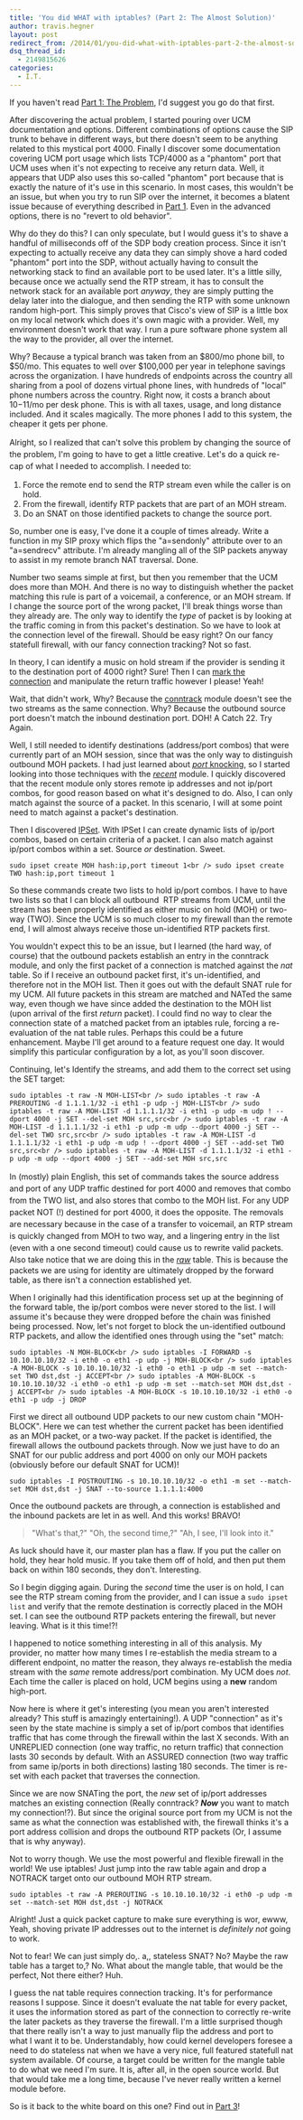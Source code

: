 ```yaml
---
title: 'You did WHAT with iptables? (Part 2: The Almost Solution)'
author: travis.hegner
layout: post
redirect_from: /2014/01/you-did-what-with-iptables-part-2-the-almost-solution/
dsq_thread_id:
  - 2149815626
categories:
  - I.T.
---
```

If you haven't read [Part 1: The Problem][1], I'd suggest you go do that first.

After discovering the actual problem, I started pouring over UCM documentation and options. Different combinations of options cause the SIP trunk to behave in different ways, but there doesn't seem to be anything related to this mystical port 4000. Finally I discover some documentation covering UCM port usage which lists TCP/4000 as a "phantom" port that UCM uses when it's not expecting to receive any return data. Well, it appears that UDP also uses this so-called "phantom" port because that is exactly the nature of it's use in this scenario. In most cases, this wouldn't be an issue, but when you try to run SIP over the internet, it becomes a blatent issue because of everything described in [Part 1][1]. Even in the advanced options, there is no "revert to old behavior".

Why do they do this? I can only speculate, but I would guess it's to shave a handful of milliseconds off of the SDP body creation process. Since it isn't expecting to actually receive any data they can simply shove a hard coded "phantom" port into the SDP, without actually having to consult the networking stack to find an available port to be used later. It's a little silly, because once we actually send the RTP stream, it has to consult the network stack for an available port *anyway*, they are simply putting the delay later into the dialogue, and then sending the RTP with some unknown random high-port. This simply proves that Cisco's view of SIP is a little box on my local network which does it's own magic with a provider. Well, my environment doesn't work that way. I run a pure software phone system all the way to the provider, all over the internet.

Why? Because a typical branch was taken from an $800/mo phone bill, to $50/mo. This equates to well over $100,000 per year in telephone savings across the organization. I have hundreds of endpoints across the country all sharing from a pool of dozens virtual phone lines, with hundreds of "local" phone numbers across the country. Right now, it costs a branch about $10-$11/mo per desk phone. This is with all taxes, usage, and long distance included. And it scales magically. The more phones I add to this system, the cheaper it gets per phone.

<span style="line-height: 1.5em;">Alright, so I realized that can't solve this problem by changing the source of the problem, I'm going to have to get a little creative. Let's do a quick re-cap of what I needed to accomplish. I needed to:</span>

  1. Force the remote end to send the RTP stream even while the caller is on hold.
  2. From the firewall, identify RTP packets that are part of an MOH stream.
  3. Do an SNAT on those identified packets to change the source port.

So, number one is easy, I've done it a couple of times already. Write a function in my SIP proxy which flips the "a=sendonly" attribute over to an "a=sendrecv" attribute. I'm already mangling all of the SIP packets anyway to assist in my remote branch NAT traversal. Done.

Number two seams simple at first, but then you remember that the UCM does more than MOH. And there is no way to distinguish whether the packet matching this rule is part of a voicemail, a conference, or an MOH stream. If I change the source port of the wrong packet, I'll break things worse than they already are. The only way to identify the *type* of packet is by looking at the traffic coming in from this packet's destination. So we have to look at the connection level of the firewall. Should be easy right? On our fancy statefull firewall, with our fancy connection tracking? Not so fast.

In theory, I can identify a music on hold stream if the provider is sending it to the destination port of 4000 right? Sure! Then I can [mark the connection][2] and manipulate the return traffic however I please! Yeah!

Wait, that didn't work, Why? Because the [conntrack][3] module doesn't see the two streams as the same connection. Why? Because the outbound source port doesn't match the inbound destination port. DOH! A Catch 22. Try Again.

Well, I still needed to identify destinations (address/port combos) that were currently part of an MOH session, since that was the only way to distinguish outbound MOH packets. I had just learned about *[port][4]*[ knocking][5], so I started looking into those techniques with the *[recent][6]* module. I quickly discovered that the recent module only stores remote ip addresses and not ip/port combos, for good reason based on what it's designed to do. Also, I can only match against the source of a packet. In this scenario, I will at some point need to match against a packet's destination.

Then I discovered [IPSet][7]. With IPSet I can create dynamic lists of ip/port combos, based on certain criteria of a packet. I can also match against ip/port combos within a set. Source *or* destination. Sweet.

`sudo ipset create MOH hash:ip,port timeout 1<br />
sudo ipset create TWO hash:ip,port timeout 1`

So these commands create two lists to hold ip/port combos. I have to have two lists so that I can block all outbound  RTP streams from UCM, until the stream has been properly identified as either music on hold (MOH) or two-way (TWO). Since the UCM is so much closer to my firewall than the remote end, I will almost always receive those un-identified RTP packets first.

You wouldn't expect this to be an issue, but I learned (the hard way, of course) that the outbound packets establish an entry in the conntrack module, and only the first packet of a connection is matched against the *nat* table. So if I receive an outbound packet first, it's un-identified, and therefore not in the MOH list. Then it goes out with the default SNAT rule for my UCM. All future packets in this stream are matched and NATed the same way, even though we have since added the destination to the MOH list (upon arrival of the first *return* packet). I could find no way to clear the connection state of a matched packet from an iptables rule, forcing a re-evaluation of the nat table rules. Perhaps this could be a future enhancement. Maybe I'll get around to a feature request one day. It would simplify this particular configuration by a lot, as you'll soon discover.

Continuing, let's Identify the streams, and add them to the correct set using the SET target:

`sudo iptables -t raw -N MOH-LIST<br />
sudo iptables -t raw -A PREROUTING -d 1.1.1.1/32 -i eth1 -p udp -j MOH-LIST<br />
sudo iptables -t raw -A MOH-LIST -d 1.1.1.1/32 -i eth1 -p udp -m udp ! --dport 4000 -j SET --del-set MOH src,src<br />
sudo iptables -t raw -A MOH-LIST -d 1.1.1.1/32 -i eth1 -p udp -m udp --dport 4000 -j SET --del-set TWO src,src<br />
sudo iptables -t raw -A MOH-LIST -d 1.1.1.1/32 -i eth1 -p udp -m udp ! --dport 4000 -j SET --add-set TWO src,src<br />
sudo iptables -t raw -A MOH-LIST -d 1.1.1.1/32 -i eth1 -p udp -m udp --dport 4000 -j SET --add-set MOH src,src`

<span style="line-height: 1.5em;">In (mostly) plain English, this set of commands takes the source address and port of any UDP traffic destined for port 4000 and removes that combo from the TWO list, and also stores that combo to the MOH list. For any UDP packet NOT (!) destined for port 4000, it does the opposite. The removals are necessary because in the case of a transfer to voicemail, an RTP stream is quickly changed from MOH to two way, and a lingering entry in the list (even with a one second timeout) could cause us to rewrite valid packets. Also take notice that we are doing this in the </span>*[raw][8]* table. This is because the packets we are using for identity are ultimately dropped by the forward table, as there isn't a connection established yet.

When I originally had this identification process set up at the beginning of the forward table, the ip/port combos were never stored to the list. I will assume it's because they were dropped before the chain was finished being processed. Now, let's not forget to block the un-identified outbound RTP packets, and allow the identified ones through using the "set" match:

`sudo iptables -N MOH-BLOCK<br />
sudo iptables -I FORWARD -s 10.10.10.10/32 -i eth0 -o eth1 -p udp -j MOH-BLOCK<br />
sudo iptables -A MOH-BLOCK -s 10.10.10.10/32 -i eth0 -o eth1 -p udp -m set --match-set TWO dst,dst -j ACCEPT<br />
sudo iptables -A MOH-BLOCK -s 10.10.10.10/32 -i eth0 -o eth1 -p udp -m set --match-set MOH dst,dst -j ACCEPT<br />
sudo iptables -A MOH-BLOCK -s 10.10.10.10/32 -i eth0 -o eth1 -p udp -j DROP`

First we direct all outbound UDP packets to our new custom chain "MOH-BLOCK". Here we can test whether the current packet has been identified as an MOH packet, or a two-way packet. If the packet is identified, the firewall allows the outbound packets through. Now we just have to do an SNAT for our public address and port 4000 on only our MOH packets (obviously before our default SNAT for UCM)!

`sudo iptables -I POSTROUTING -s 10.10.10.10/32 -o eth1 -m set --match-set MOH dst,dst -j SNAT --to-source 1.1.1.1:4000`

Once the outbound packets are through, a connection is established and the inbound packets are let in as well. And this works! BRAVO!

> "What's that,?" "Oh, the second time,?" "Ah, I see, I'll look into it."

As luck should have it, our master plan has a flaw. If you put the caller on hold, they hear hold music. If you take them off of hold, and then put them back on within 180 seconds, they don't. Interesting.

So I begin digging again. During the *second* time the user is on hold, I can see the RTP stream coming from the provider, and I can issue a `sudo ipset list` and verify that the remote destination is correctly placed in the MOH set. I can see the outbound RTP packets entering the firewall, but never leaving. What is it this time!?!

I happened to notice something interesting in all of this analysis. My provider, no matter how many times I re-establish the media stream to a different endpoint, no matter the reason, they always re-establish the media stream with the *same* remote address/port combination. My UCM does *not*. Each time the caller is placed on hold, UCM begins using a **new** random high-port.

Now here is where it get's interesting (you mean you aren't interested already? This stuff is amazingly entertaining!). A UDP "connection" as it's seen by the state machine is simply a set of ip/port combos that identifies traffic that has come through the firewall within the last X seconds. With an UNREPLIED connection (one way traffic, no return traffic) that connection lasts 30 seconds by default. With an ASSURED connection (two way traffic from same ip/ports in both directions) lasting 180 seconds. The timer is re-set with each packet that traverses the connection.

Since we are now SNATing the port, the *new* set of ip/port addresses matches an existing connection (Really conntrack? ***Now*** you want to match my connection!?). But since the original source port from my UCM is not the same as what the connection was established with, the firewall thinks it's a port address collision and drops the outbound RTP packets (Or, I assume that is why anyway).

Not to worry though. We use the most powerful and flexible firewall in the world! We use iptables! Just jump into the raw table again and drop a NOTRACK target onto our outbound MOH RTP stream.

`sudo iptables -t raw -A PREROUTING -s 10.10.10.10/32 -i eth0 -p udp -m set --match-set MOH dst,dst -j NOTRACK`

Alright! Just a quick packet capture to make sure everything is wor, ewww, Yeah, shoving private IP addresses out to the internet is *definitely not* going to work.

Not to fear! We can just simply do,. a,, stateless SNAT? No? Maybe the raw table has a target to,? No. What about the mangle table, that would be the perfect, Not there either? Huh.

I guess the nat table requires connection tracking. It's for performance reasons I suppose. Since it doesn't evaluate the nat table for every packet, it uses the information stored as part of the connection to correctly re-write the later packets as they traverse the firewall. I'm a little surprised though that there really isn't a way to just manually flip the address and port to what I want it to be. Understandably, how could kernel developers foresee a need to do stateless nat when we have a very nice, full featured statefull nat system available. Of course, a target could be written for the mangle table to do what we need I'm sure. It is, after all, in the open source world. But that would take me a long time, because I've never really written a kernel module before.

So is it back to the white board on this one? Find out in <a href="http://travishegner.com/2014/01/you-did-what-with-iptables-part-3-the-actual-solution/" target="_blank">Part 3</a>!

 [1]: http://travishegner.com/2014/01/you-did-what-with-iptables-part-1-the-problem/
 [2]: http://security.maruhn.com/iptables-tutorial/x9125.html
 [3]: http://www.iptables.info/en/connection-state.html
 [4]: https://wiki.archlinux.org/index.php/Port_Knocking
 [5]: https://wiki.archlinux.org/index.php/Port_Knocking#Port_Knocking_with_iptables_only
 [6]: http://www.snowman.net/projects/ipt_recent/
 [7]: http://ipset.netfilter.org/
 [8]: http://www.iptables.info/en/structure-of-iptables.html#RAWTABLE